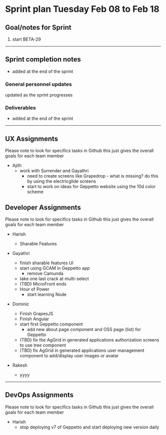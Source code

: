 # Sprint plan Tuesday Feb 08 to Feb 18

## Goal/notes for Sprint

1. start BETA-29

---

## Sprint completion notes

- added at the end of the sprint

### General personnel updates

updated as the sprint progresses

### Deliverables

- added at the end of the sprint

---

## UX Assignments

Please note to look for specifics tasks in Github this just gives the overall goals for each team member

- Ajith
  - work with Surrender and Gayathri
    - need to create screens like Grapedrop - what is missing? do this by using the electricglide screens
    - start to work on ideas for Geppetto website using the 10d color scheme 

## Developer Assignments

Please note to look for specifics tasks in Github this just gives the overall goals for each team member

- Harish
  - Sharable Features

- Gayathri
  - finish sharable features UI
  - start using GCAM in Geppetto app
    - remove Camunda
  - take one last crack at multi-select
  - (TBD) MicroFront ends
  - Hour of Power
    - start learning Node

- Dominic
  - Finish GrapesJS
  - Finish Angular
  - start first Geppetto component
    - add new about page component and OSS page (list) for Geppetto
  - (TBD) fix the AgGrid in generated applications authorization screens to use tree component
  - (TBD) fix AgGrid in generated applications user management component to add/display user images or avatar

- Rakesh
  - yyyy

---

## DevOps Assignments

Please note to look for specifics tasks in Github this just gives the overall goals for each team member

- Harish
  - stop deploying v7 of Geppetto and start deploying new version daily